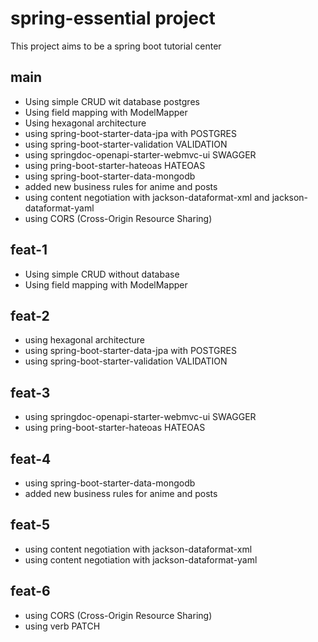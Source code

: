 # spring-essential project

This project aims to be a spring boot tutorial center

## main
 
- Using simple CRUD wit database postgres
- Using field mapping with ModelMapper
- Using hexagonal architecture
- using spring-boot-starter-data-jpa with POSTGRES
- using spring-boot-starter-validation VALIDATION
- using springdoc-openapi-starter-webmvc-ui SWAGGER
- using pring-boot-starter-hateoas HATEOAS
- using spring-boot-starter-data-mongodb
- added new business rules for anime and posts
- using content negotiation with jackson-dataformat-xml and jackson-dataformat-yaml
- using CORS (Cross-Origin Resource Sharing)

## feat-1

- Using simple CRUD without database
- Using field mapping with ModelMapper

## feat-2

- using hexagonal architecture
- using spring-boot-starter-data-jpa with POSTGRES
- using spring-boot-starter-validation VALIDATION

## feat-3

- using springdoc-openapi-starter-webmvc-ui SWAGGER
- using pring-boot-starter-hateoas HATEOAS

## feat-4

- using spring-boot-starter-data-mongodb
- added new business rules for anime and posts

## feat-5

- using content negotiation with jackson-dataformat-xml
- using content negotiation with jackson-dataformat-yaml

## feat-6

- using CORS (Cross-Origin Resource Sharing)
- using verb PATCH
